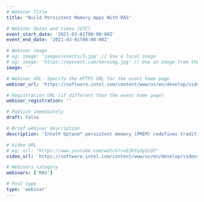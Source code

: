 ```yaml
---
# Webinar Title
title: "Build Persistent Memory Apps With RAS"

# Webinar dates and times (UTC)
event_start_date: '2021-03-01T00:00:00Z'
event_end_date: '2021-03-01T00:00:00Z'

# Webinar image
# eg: image: 'images/events/3.jpg' // Use a local image
# eg: image: 'https://myevent.com/heroimg.jpg' // Use an image from the event website
image: ''

# Webinar URL. Specify the HTTPS URL for the event home page.
webinar_url: 'https://software.intel.com/content/www/us/en/develop/videos/build-persistent-memory-apps-with-ras.html'

# Registration URL (if different than the event home page)
webinar_registration: ''

# Publish immediately
draft: false

# Brief webinar description
description: 'Intel® Optane™ persistent memory (PMEM) redefines traditional architectures, offering large capacity and new memory tier at an affordable cost.'

# Video URL
# eg: url: "https://www.youtube.com/watch?v=E2KYqdyZcQY"
video_url: 'https://software.intel.com/content/www/us/en/develop/videos/build-persistent-memory-apps-with-ras.html'

# Webinars category
webinars: ['RAS']

# Post type
type: 'webinar'
---
```


<!--- Do not write any content here. The front matter is the only required information. -->
